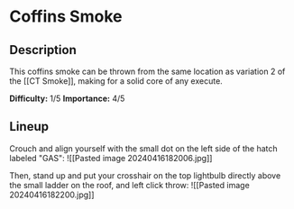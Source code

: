 # Coffins Smoke
## Description
This coffins smoke can be thrown from the same location as variation 2 of the [[CT Smoke]], making for a solid core of any execute.

**Difficulty:** 1/5
**Importance:** 4/5
## Lineup
Crouch and align yourself with the small dot on the left side of the hatch labeled "GAS":
![[Pasted image 20240416182006.jpg]]

Then, stand up and put your crosshair on the top lightbulb directly above the small ladder on the roof, and left click throw:
![[Pasted image 20240416182200.jpg]]